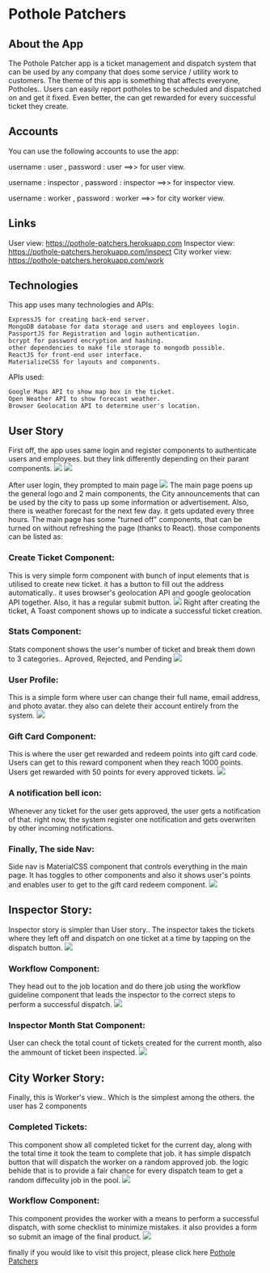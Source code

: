 # Pothole Patchers

## About the App

The Pothole Patcher app is a ticket management and dispatch system that can be used by any company that does some service / utility work to customers.
The theme of this app is something that affects everyone, Potholes..
Users can easily report potholes to be scheduled and dispatched on and get it fixed. Even better, the can get rewarded for every successful ticket they create.

## Accounts
You can use the following accounts to use the app:

username : user , password : user ==>> for user view.

username : inspector , password : inspector ==>> for inspector view.

username : worker , password : worker ==>> for city worker view.

## Links
User view: https://pothole-patchers.herokuapp.com
Inspector view: https://pothole-patchers.herokuapp.com/inspect
City worker view: https://pothole-patchers.herokuapp.com/work

## Technologies

This app uses many technologies and APIs:

```
ExpressJS for creating back-end server.
MongoDB database for data storage and users and employees login.
PassportJS for Registration and login authentication.
bcrypt for password encryption and hashing.
other dependencies to make file storage to mongodb possible.
ReactJS for front-end user interface.
MaterializeCSS for layouts and components.
```
APIs used:
```
Google Maps API to show map box in the ticket.
Open Weather API to show forecast weather.
Browser Geolocation API to determine user's location.
```

## User Story
First off, the app uses same login and register components to authenticate users and employees. but they link differently depending on their parant components.
![](githubImages/login.PNG)
![](githubImages/register.PNG)

After user login, they prompted to main page
![](githubImages/main.PNG)
The main page poens up the general logo and 2 main components, the City announcements that can be used by the city to pass up some information or advertisement. Also, there is weather forecast for the next few day. it gets updated every three hours.
The main page has some "turned off" components, that can be turned on without refreshing the page (thanks to React).
those components can be listed as: 

### Create Ticket Component:
This is very simple form component with bunch of input elements that is utilised to create new ticket. it has a button to fill out the address automatically.. it uses browser's geolocation API and google geolocation API together. Also, it has a regular submit button.
![](githubImages/create.PNG)
Right after creating the ticket, A Toast component shows up to indicate a successful ticket creation.

### Stats Component:
Stats component shows the user's number of ticket and break them down to 3 categories.. Aproved, Rejected, and Pending
![](githubImages/stats.PNG)

### User Profile:
This is a simple form where user can change their full name, email address, and photo avatar. they also can delete their account entirely from the system.
![](githubImages/profile.PNG)

### Gift Card Component: 
This is where the user get rewarded and redeem points into gift card code. Users can get to this reward component when they reach 1000 points. Users get rewarded with 50 points for every approved tickets.
![](githubImages/giftcard.PNG)

### A notification bell icon:
Whenever any ticket for the user gets approved, the user gets a notification of that. right now, the system register one notification and gets overwriten by other incoming notifications.

### Finally, The side Nav:
Side nav is MaterialCSS component that controls everything in the main page. 
It has toggles to other components and also it shows user's points and enables user to get to the gift card redeem component.
![](githubImages/sidenav.PNG)

## Inspector Story:
Inspector story is simpler than User story.. The inspector takes the tickets where they left off and dispatch on one ticket at a time by tapping on the dispatch button. 
![](githubImages/inspectorTicket.PNG)

### Workflow Component:
They head out to the job location and do there job using the workflow guideline component that leads the inspector to the correct steps to perform a successful dispatch.
![](githubImages/inspectorWorkflow.PNG)

### Inspector Month Stat Component: 
User can check the total count of tickets created for the current month, also the ammount of ticket been inspected.
![](githubImages/inspectorStats.PNG)

## City Worker Story:
Finally, this is Worker's view.. Which is the simplest among the others.
the user has 2 components

### Completed Tickets:
This component show all completed ticket for the current day, along with the total time it took the team to complete that job.
it has simple dispatch button that will dispatch the worker on a random approved job.
the logic behide that is to provide a fair chance for every dispatch team to get a random diffeculity job in the pool.
![](githubImages/completed.PNG)

### Workflow Component: 
This component provides the worker with a means to perform a successful dispatch, with some checklist to minimize mistakes.
it also provides a form so submit an image of the final product.
![](githubImages/workerWorkflow.PNG)

finally if you would like to visit this project, please click here [Pothole Patchers](https://pothole-patchers.herokuapp.com)
